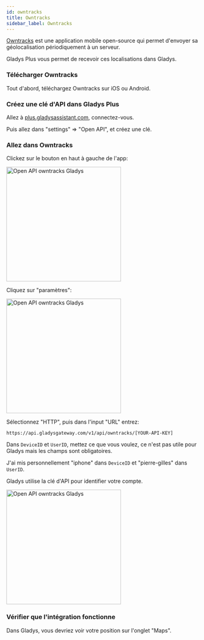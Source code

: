 ```yaml
---
id: owntracks
title: Owntracks
sidebar_label: Owntracks
---
```


[Owntracks](https://owntracks.org/) est une application mobile open-source qui permet d'envoyer sa géolocalisation périodiquement à un serveur.

Gladys Plus vous permet de recevoir ces localisations dans Gladys.

### Télécharger Owntracks

Tout d'abord, téléchargez Owntracks sur iOS ou Android.

### Créez une clé d'API dans Gladys Plus

Allez à [plus.gladysassistant.com](https://plus.gladysassistant.com/), connectez-vous.

Puis allez dans "settings" => "Open API", et créez une clé.

### Allez dans Owntracks

Clickez sur le bouton en haut à gauche de l'app:

<img src="/fr/img/docs/configuration/gateway/open-api-owntracks-0.jpg" alt="Open API owntracks Gladys"  width="300" />

Cliquez sur "paramètres":

<img src="/fr/img/docs/configuration/gateway/open-api-owntracks-1.jpg" alt="Open API owntracks Gladys"  width="300" />

Sélectionnez "HTTP", puis dans l'input "URL" entrez:

```
https://api.gladysgateway.com/v1/api/owntracks/[YOUR-API-KEY]
```

Dans `DeviceID` et `UserID`, mettez ce que vous voulez, ce n'est pas utile pour Gladys mais les champs sont obligatoires.

J'ai mis personnellement "iphone" dans `DeviceID` et "pierre-gilles" dans `UserID`.

Gladys utilise la clé d'API pour identifier votre compte.

<img src="/fr/img/docs/configuration/gateway/open-api-owntracks-2.jpg" alt="Open API owntracks Gladys"  width="300" />

### Vérifier que l'intégration fonctionne

Dans Gladys, vous devriez voir votre position sur l'onglet "Maps".
